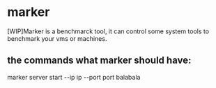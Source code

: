 # marker
[WIP]Marker is a benchmarck tool, it can control some system tools to benchmark your vms or machines.

## the commands what marker should have:

marker server start --ip ip --port port
balabala
